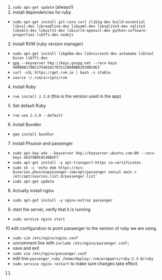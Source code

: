 1. `sudo apt-get update` (always!)
2. install dependencies for ruby
  - `sudo apt-get install git-core curl zlib1g-dev build-essential libssl-dev libreadline-dev libyaml-dev libsqlite3-dev sqlite3 libxml2-dev libxslt1-dev libcurl4-openssl-dev python-software-properties libffi-dev nodejs`
3. Install RVM (ruby version manager)
  - `sudo apt-get install libgdbm-dev libncurses5-dev automake libtool bison libffi-dev`
  - `gpg --keyserver hkp://keys.gnupg.net --recv-keys 409B6B1796C275462A1703113804BB82D39DC0E3`
  - `curl -sSL https://get.rvm.io | bash -s stable`
  - `source ~/.rvm/scripts/rvm`
4. Install Ruby   
  - `rvm install 2.3.0` (this is the version used in the app)
5. Set default Ruby
  - `rvm use 2.3.0 --default`
6. Install Bundler
  - `gem install bundler`

7. Install Phusion and passenger
  - `sudo apt-key adv --keyserver hkp://keyserver.ubuntu.com:80 --recv-keys 561F9B9CAC40B2F7`
  - `sudo apt-get install -y apt-transport-https ca-certificates`
  - `sudo sh -c 'echo deb https://oss-binaries.phusionpassenger.com/apt/passenger xenial main > /etc/apt/sources.list.d/passenger.list'`
  - `sudo apt-get update`
8. Actually install nginx
  - `sudo apt-get install -y nginx-extras passenger`
9. start the server, verify that it is running. 
  - `sudo service nginx start`

10 edit configuration to point passenger to the version of ruby we are using. 
  - `sudo vim /etc/nginx/nginx.conf`
  - uncomment line with `include /etc/nginx/passenger.conf;` 
  - save and exit
  - `sudo vim /etc/nginx/passenger.conf`
  - edit line `passenger_ruby /home/deploy/.rvm/wrappers/ruby-2.3.0/ruby`
  - `sudo service nginx restart` to make sure changes take effect. 

11.  
